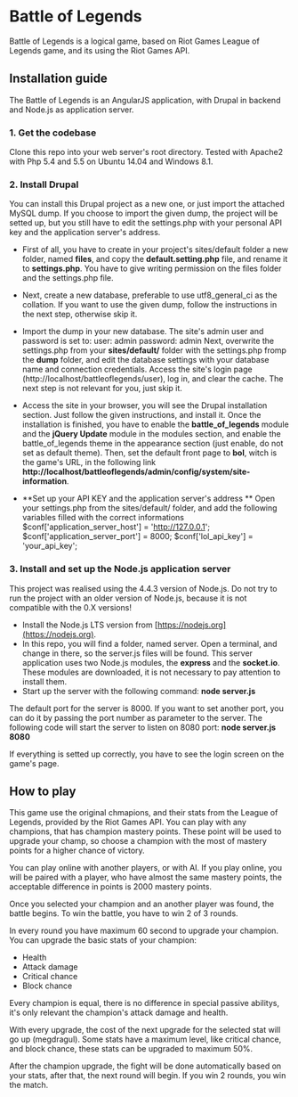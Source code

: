 # Battle of Legends


Battle of Legends is a logical game, based on Riot Games League of Legends game, and its using the Riot Games API.

## Installation guide

The Battle of Legends is an AngularJS application, with Drupal in backend and Node.js as application server.

### 1. Get the codebase
Clone this repo into your web server's root directory. Tested with Apache2 with Php 5.4 and 5.5 on Ubuntu 14.04 and Windows 8.1.

### 2. Install Drupal
You can install this Drupal project as a new one, or just import the attached MySQL dump. If you choose to import the given dump, the project will be setted up, but you still have to edit the settings.php with your personal API key and the application server's address.

* First of all, you have to create in your project's sites/default folder a new folder, named **files**, and copy the **default.setting.php** file, and rename it to **settings.php**. You have to give writing permission on the files folder and the settings.php file.

* Next, create a new database, preferable to use utf8_general_ci as the collation. If you want to use the given dump, follow the instructions in the next step, otherwise skip it.

* Import the dump in your new database. The site's admin user and password is set to:
user: admin
password: admin
Next, overwrite the settings.php from your **sites/default/** folder with the settings.php fromp the **dump** folder, and edit the database settings with your database name and connection credentials. Access the site's login page (http://localhost/battleoflegends/user), log in, and clear the cache. The next step is not relevant for you, just skip it.

* Access the site in your browser, you will see the Drupal installation section. Just follow the given instructions, and install it. Once the installation is finished, you have to enable the **battle_of_legends** module and the **jQuery Update** module in the modules section, and enable the battle_of_legends theme in the appearance section (just enable, do not set as default theme). Then, set the default front page to **bol**, witch is the game's URL, in the following link **http://localhost/battleoflegends/admin/config/system/site-information**.

* **Set up your API KEY and the application server's address **
Open your settings.php from the sites/default/ folder, and add the following variables filled with the correct informations
$conf['application_server_host'] = 'http://127.0.0.1';
$conf['application_server_port'] = 8000;
$conf['lol_api_key'] = 'your_api_key';

### 3. Install and set up the Node.js application server
This project was realised using the 4.4.3 version of Node.js. Do not try to run the project with an older version of Node.js, because it is not compatible with the 0.X versions!

* Install the Node.js LTS version from [https://nodejs.org](https://nodejs.org).
* In this repo, you will find a folder, named server. Open a terminal, and change in there, so the server.js files will be found. This server application uses two Node.js modules, the **express** and the **socket.io**. These modules are downloaded, it is not necessary to pay attention to install them.
* Start up the server with the following command:
**node server.js**

The default port for the server is 8000. If you want to set another port, you can do it by passing the port number as parameter to the server. The following code will start the server to listen on 8080 port:
**node server.js 8080**

If everything is setted up correctly, you have to see the login screen on the game's page.

## How to play
This game use the original chmapions, and their stats from the League of Legends, provided by the Riot Games API. You can play with any champions, that has champion mastery points. These point will be used to upgrade your champ, so choose a champion with the most of mastery points for a higher chance of victory.

You can play online with another players, or with AI. If you play online, you will be paired with a player, who have almost the same mastery points, the acceptable difference in points is 2000 mastery points.

Once you selected your champion and an another player was found, the battle begins. To win the battle, you have to win 2 of 3 rounds.

In every round you have maximum 60 second to upgrade your champion. You can upgrade the basic stats of your champion:

* Health
* Attack damage
* Critical chance
* Block chance

Every champion is equal, there is no difference in special passive abilitys, it's only relevant the champion's attack damage and health.

With every upgrade, the cost of the next upgrade for the selected stat will go up (megdragul).
Some stats have a maximum level, like critical chance, and block chance, these stats can be upgraded to maximum 50%.

After the champion upgrade, the fight will be done automatically based on your stats, after that, the next round will begin. If you win 2 rounds, you win the match.
